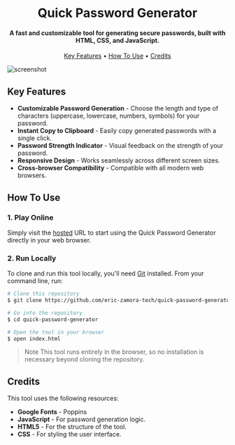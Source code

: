 <h1 align="center">
  <br>
    Quick Password Generator
  <br>
</h1>

<h4 align="center">A fast and customizable tool for generating secure passwords, built with HTML, CSS, and JavaScript.</h4>

<p align="center">
  <a href="#key-features">Key Features</a> •
  <a href="#how-to-use">How To Use</a> •
  <a href="#credits">Credits</a>
</p>

![screenshot](https://raw.githubusercontent.com/eric-zamora-tech/quick-password-generator/main/assets/screenshot.png)

## Key Features

* **Customizable Password Generation** - Choose the length and type of characters (uppercase, lowercase, numbers, symbols) for your password.
* **Instant Copy to Clipboard** - Easily copy generated passwords with a single click.
* **Password Strength Indicator** - Visual feedback on the strength of your password.
* **Responsive Design** - Works seamlessly across different screen sizes.
* **Cross-browser Compatibility** - Compatible with all modern web browsers.

## How To Use

### 1. Play Online
Simply visit the [hosted]() URL to start using the Quick Password Generator directly in your web browser.

### 2. Run Locally
To clone and run this tool locally, you'll need [Git](https://git-scm.com) installed. From your command line, run:

```bash
# Clone this repository
$ git clone https://github.com/eric-zamora-tech/quick-password-generator

# Go into the repository
$ cd quick-password-generator

# Open the tool in your browser
$ open index.html
```

> Note This tool runs entirely in the browser, so no installation is necessary beyond cloning the repository.

## Credits
This tool uses the following resources:
* **Google Fonts** - Poppins
* **JavaScript** - For password generation logic.
* **HTML5** - For the structure of the tool.
* **CSS** - For styling the user interface.
